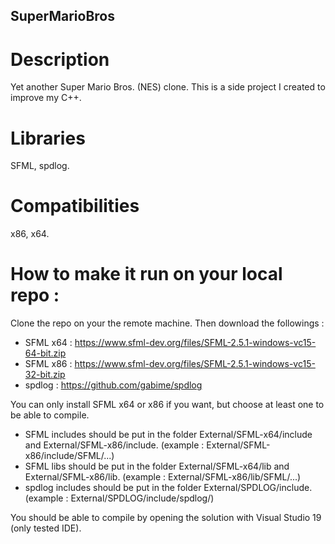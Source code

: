 ## SuperMarioBros

# Description

Yet another Super Mario Bros. (NES) clone.
This is a side project I created to improve my C++.


# Libraries

SFML, spdlog.


# Compatibilities

x86, x64.


# How to make it run on your local repo :

Clone the repo on your the remote machine. Then download the followings :
- SFML x64 : https://www.sfml-dev.org/files/SFML-2.5.1-windows-vc15-64-bit.zip
- SFML x86 : https://www.sfml-dev.org/files/SFML-2.5.1-windows-vc15-32-bit.zip
- spdlog : https://github.com/gabime/spdlog

You can only install SFML x64 or x86 if you want, but choose at least one to be able to compile.
- SFML includes should be put in the folder External/SFML-x64/include and External/SFML-x86/include. (example : External/SFML-x86/include/SFML/...)
- SFML libs should be put in the folder External/SFML-x64/lib and External/SFML-x86/lib. (example : External/SFML-x86/lib/SFML/...)
- spdlog includes should be put in the folder External/SPDLOG/include. (example : External/SPDLOG/include/spdlog/)

You should be able to compile by opening the solution with Visual Studio 19 (only tested IDE).
